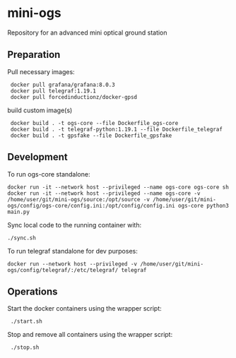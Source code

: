 # mini-ogs
Repository for an advanced mini optical ground station


## Preparation

Pull necessary images:
```
 docker pull grafana/grafana:8.0.3
 docker pull telegraf:1.19.1
 docker pull forcedinductionz/docker-gpsd
```

build custom image(s)
```
 docker build . -t ogs-core --file Dockerfile_ogs-core
 docker build . -t telegraf-python:1.19.1 --file Dockerfile_telegraf
 docker build . -t gpsfake --file Dockerfile_gpsfake
``` 

## Development

To run ogs-core standalone:
```
docker run -it --network host --privileged --name ogs-core ogs-core sh
docker run -it --network host --privileged --name ogs-core -v /home/user/git/mini-ogs/source:/opt/source -v /home/user/git/mini-ogs/config/ogs-core/config.ini:/opt/config/config.ini ogs-core python3 main.py

```

Sync local code to the running container with:
```
./sync.sh
```

To run telegraf standalone for dev purposes:
```
docker run --network host --privileged -v /home/user/git/mini-ogs/config/telegraf/:/etc/telegraf/ telegraf
```


## Operations

Start the docker containers using the wrapper script:
```
 ./start.sh
```

Stop and remove all containers using the wrapper script:
```
 ./stop.sh
```


